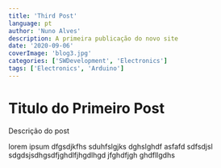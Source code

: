 ```yaml
---
title: 'Third Post'
language: pt
author: 'Nuno Alves'
description: A primeira publicação do novo site
date: '2020-09-06'
coverImage: 'blog3.jpg'
categories: ['SWDevelopment', 'Electronics']
tags: ['Electronics', 'Arduino']
---
```


# Titulo do Primeiro Post

Descrição do post

lorem ipsum dfgsdjkfhs sduhfslgjks dghslghdf asfafd sdfsdjsl sdgdsjsdhgsdfjghdlfjhgdlhgd jfghdfjgh ghdfllgdhs
